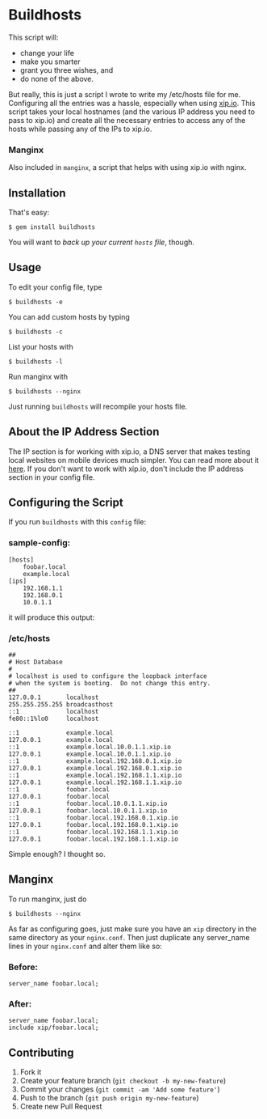 # Buildhosts

This script will:

+ change your life
+ make you smarter
+ grant you three wishes, and
+ do none of the above.

But really, this is just a script I wrote to write my /etc/hosts file for me.
Configuring all the entries was a hassle, especially when using [xip.io](http://xip.io).
This script takes your local hostnames (and the various IP address you need to pass
to xip.io) and create all the necessary entries to access any of the hosts while
passing any of the IPs to xip.io.

### Manginx

Also included in `manginx`, a script that helps with using xip.io with nginx.

## Installation

That's easy:

    $ gem install buildhosts

You will want to *back up your current `hosts` file*, though.

## Usage

To edit your config file, type

    $ buildhosts -e


You can add custom hosts by typing

    $ buildhosts -c


List your hosts with

    $ buildhosts -l


Run manginx with

    $ buildhosts --nginx


Just running `buildhosts` will recompile your hosts file.


About the IP Address Section
----------------------------

The IP section is for working with xip.io, a DNS server that makes testing local
websites on mobile devices much simpler. You can read more about it [here](http://xip.io).
If you don't want to work with xip.io, don't include the IP address section in your config file.

Configuring the Script
----------------------

If you run `buildhosts` with this `config` file:

### sample-config:

    [hosts]
        foobar.local
        example.local
    [ips]
        192.168.1.1
        192.168.0.1
        10.0.1.1

it will produce this output:

### /etc/hosts
    ##
    # Host Database
    #
    # localhost is used to configure the loopback interface
    # when the system is booting.  Do not change this entry.
    ##
    127.0.0.1       localhost
    255.255.255.255 broadcasthost
    ::1             localhost
    fe80::1%lo0     localhost

    ::1             example.local
    127.0.0.1       example.local
    ::1             example.local.10.0.1.1.xip.io
    127.0.0.1       example.local.10.0.1.1.xip.io
    ::1             example.local.192.168.0.1.xip.io
    127.0.0.1       example.local.192.168.0.1.xip.io
    ::1             example.local.192.168.1.1.xip.io
    127.0.0.1       example.local.192.168.1.1.xip.io
    ::1             foobar.local
    127.0.0.1       foobar.local
    ::1             foobar.local.10.0.1.1.xip.io
    127.0.0.1       foobar.local.10.0.1.1.xip.io
    ::1             foobar.local.192.168.0.1.xip.io
    127.0.0.1       foobar.local.192.168.0.1.xip.io
    ::1             foobar.local.192.168.1.1.xip.io
    127.0.0.1       foobar.local.192.168.1.1.xip.io

Simple enough? I thought so.

Manginx
-------

To run manginx, just do 

    $ buildhosts --nginx


As far as configuring goes, just make sure you have an `xip` directory in the same directory as your `nginx.conf`.
Then just duplicate any server_name lines in your `nginx.conf` and alter them like so:

### Before:
    server_name foobar.local;

### After:
    server_name foobar.local;
    include xip/foobar.local;

## Contributing

1. Fork it
2. Create your feature branch (`git checkout -b my-new-feature`)
3. Commit your changes (`git commit -am 'Add some feature'`)
4. Push to the branch (`git push origin my-new-feature`)
5. Create new Pull Request
